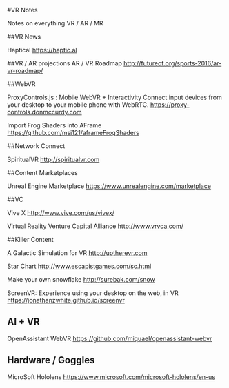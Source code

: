 #VR Notes

Notes on everything VR / AR / MR

##VR News

Haptical
https://haptic.al


##VR / AR projections
AR / VR Roadmap
http://futureof.org/sports-2016/ar-vr-roadmap/


##WebVR

ProxyControls.js : Mobile WebVR + Interactivity
Connect input devices from your desktop to your mobile phone with WebRTC.
https://proxy-controls.donmccurdy.com

Import Frog Shaders into AFrame
https://github.com/msj121/aframeFrogShaders


##Network Connect

SpiritualVR
http://spiritualvr.com


##Content Marketplaces

Unreal Engine Marketplace
https://www.unrealengine.com/marketplace


##VC

Vive X
http://www.vive.com/us/vivex/

Virtual Reality Venture Capital Alliance
http://www.vrvca.com/


##Killer Content

A Galactic Simulation for VR
http://uptherevr.com

Star Chart
http://www.escapistgames.com/sc.html

Make your own snowflake
http://surebak.com/snow

ScreenVR: Experience using your desktop on the web, in VR
https://jonathanzwhite.github.io/screenvr


## AI + VR
OpenAssistant WebVR
https://github.com/miquael/openassistant-webvr


## Hardware / Goggles
MicroSoft Hololens
https://www.microsoft.com/microsoft-hololens/en-us
